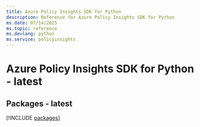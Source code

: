 ```yaml
---
title: Azure Policy Insights SDK for Python
description: Reference for Azure Policy Insights SDK for Python
ms.date: 07/14/2025
ms.topic: reference
ms.devlang: python
ms.service: policyinsights
---
```

# Azure Policy Insights SDK for Python - latest
## Packages - latest
[!INCLUDE [packages](policy-insights-index.md)]